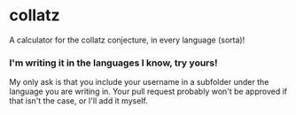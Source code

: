 # collatz
A calculator for the collatz conjecture, in every language (sorta)!

### I'm writing it in the languages I know, try yours!

My only ask is that you include your username in a subfolder under the language you are writing in. Your pull request probably won't be approved if that isn't the case, or I'll add it myself.